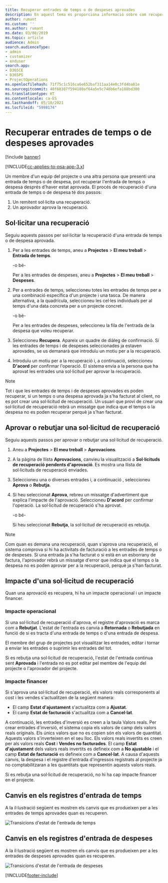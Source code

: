 ```yaml
---
title: Recuperar entrades de temps o de despeses aprovades
description: En aquest tema es proporciona informació sobre com recuperar una transacció de despesa i temps de projecte aprovada anteriorment.
author: rumant
ms.custom: ''
ms.author: rumant
ms.date: 03/08/2019
ms.topic: article
audience: Admin
search.audienceType:
- admin
- customizer
- enduser
search.app:
- D365CE
- D365PS
- ProjectOperations
ms.openlocfilehash: 71f75c1c516ca6e652baf311aa14e0c3fd4ba81e
ms.sourcegitcommit: 40f68387f594180af64a5e5c748b6efa188bd300
ms.translationtype: HT
ms.contentlocale: ca-ES
ms.lasthandoff: 05/10/2021
ms.locfileid: "5998174"
---
```

# <a name="recall-approved-time-or-expense-entries"></a>Recuperar entrades de temps o de despeses aprovades

[!include [banner](../includes/psa-now-project-operations.md)]

[!INCLUDE[cc-applies-to-psa-app-3.x](../includes/cc-applies-to-psa-app-3x.md)]

Un membre d'un equip del projecte o una altra persona que presenti una entrada de temps o de despesa, pot recuperar l'entrada de temps o despesa després d'haver estat aprovada. El procés de recuperació d'una entrada de temps o de despesa té dos passos:

1. Un remitent sol·licita una recuperació.
2. Un aprovador aprova la recuperació.

## <a name="request-a-recall"></a>Sol·licitar una recuperació

Seguiu aquests passos per sol·licitar la recuperació d'una entrada de temps o de despesa aprovada.

1. Per a les entrades de temps, aneu a **Projectes** \> **El meu treball** \> **Entrada de temps**.

    -o bé-

    Per a les entrades de despeses, aneu a **Projectes** \> **El meu treball** \> **Despeses**.

2. Per a entrades de temps, seleccioneu totes les entrades de temps per a una combinació específica d'un projecte i una tasca. De manera alternativa, a la quadrícula, seleccioneu les cel·les individuals per al temps d'una data concreta per a un projecte concret.

    -o bé-

    Per a les entrades de despeses, seleccioneu la fila de l'entrada de la despesa que voleu recuperar.

3. Seleccioneu **Recupera**. Apareix un quadre de diàleg de confirmació. Si les entrades de temps i de despeses seleccionades ja estaven aprovades, se us demanarà que introduïu un motiu per a la recuperació.
4. Introduïu un motiu per a la recuperació i, a continuació, seleccioneu **D'acord** per confirmar l'operació. El sistema envia a la persona que ha aprovat les entrades una sol·licitud per aprovar la recuperació.

> [!NOTE]
> Tot i que les entrades de temps i de despeses aprovades es poden recuperar, si un temps o una despesa aprovada ja s'ha facturat al client, no es pot crear una sol·licitud de recuperació. Un usuari que provi de crear una sol·licitud de recuperació rebrà un missatge que indica que el temps o la despesa no es poden recuperar perquè ja s'han facturat.

## <a name="approve-or-reject-a-recall-request"></a>Aprovar o rebutjar una sol·licitud de recuperació

Seguiu aquests passos per aprovar o rebutjar una sol·licitud de recuperació.

1. Aneu a **Projectes** \> **El meu treball** \> **Aprovacions**.
2. A la pàgina de llista **Aprovacions**, canvieu la visualització a **Sol·licituds de recuperació pendents d'aprovació**. Es mostra una llista de sol·licituds de recuperació enviades.
3. Seleccioneu una o diverses entrades i, a continuació , seleccioneu **Aprova** o **Rebutja**.
4. Si heu seleccionat **Aprova**, rebreu un missatge d'advertiment que explica l'impacte de l'aprovació. Seleccioneu **D'acord** per confirmar l'operació. La sol·licitud de recuperació s'ha aprovat.

    -o bé-

    Si heu seleccionat **Rebutja**, la sol·licitud de recuperació es rebutja.

> [!NOTE]
> Com quan es demana una recuperació, quan s'aprova una recuperació, el sistema comprova si hi ha activitats de facturació a les entrades de temps o de despeses. Si una entrada ja s'ha facturat o si està en un esborrany de factura, l'aprovador rebrà un missatge d'error que indica que el temps o la despesa no es poden aprovar per a la recuperació, perquè ja s'han facturat.

## <a name="impact-of-a-recall-request"></a>Impacte d'una sol·licitud de recuperació

Quan una aprovació es recupera, hi ha un impacte operacional i un impacte financer.

### <a name="operational-impact"></a>Impacte operacional

Si una sol·licitud de recuperació d'aprova, el registre d'aprovació es marca com a **Rebutjat**. L'estat de l'entrada es canvia a **Retornada** o **Rebutjada** en funció de si es tracta d'una entrada de temps o d'una entrada de despesa.

El membre del grup de projectes pot visualitzar les entrades, editar i tornar a enviar les entrades o suprimir les entrades del tot.

Si es rebutja una sol·licitud de recuperació, l'estat de l'entrada continua sent **Aprovada** i l'entrada no es pot editar pel membre de l'equip del projecte o l'aprovador del projecte.

### <a name="financial-impact"></a>Impacte financer

Si s'aprova una sol·licitud de recuperació, els valors reals corresponents al cost i les vendes s'actualitzen de la següent manera:

- El camp **Estat d'ajustament** s'actualitza com a **Ajustat**.
- El camp **Estat de facturació** s'actualitza com a **Cancel·lat**.

A continuació, les entrades d'inversió es creen a la taula Valors reals. Per crear entrades d'inversió, el sistema copia els valors de camp dels valors reals originals. Els únics valors que no es copien són els valors de quantitat. Aquests valors s'inverteixen en el seu lloc. Els valors reals invertits es creen per als valors reals **Cost** i **Vendes no facturades**. El camp **Estat d'ajustament** dels valors reals invertits es defineix com a **No ajustable** i el camp **Estat de facturació** es defineix com a **Cancel·lat**. A causa d'aquests canvis, la despesa i el registre d'entrada d'ingressos registrats al projecte ja no comptabilitzaran a les quantitats que representin aquests valors reals.

Si es rebutja una sol·licitud de recuperació, no hi ha cap impacte financer en el projecte.

## <a name="changes-to-time-entry-records"></a>Canvis en els registres d'entrada de temps

A la il·lustració següent es mostren els canvis que es produeixen per a les entrades de temps aprovades quan es recuperen.

![Transicions d'estat de l'entrada de temps](media/TimeEntryStateTransitions.png)

## <a name="changes-to-expense-entry-records"></a>Canvis en els registres d'entrada de despeses

A la il·lustració següent es mostren els canvis que es produeixen per a les entrades de despeses aprovades quan es recuperen.

![Transicions d'estat de l'entrada de despeses](media/ExpenseEntryStateTransitions.png)


[!INCLUDE[footer-include](../includes/footer-banner.md)]
